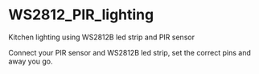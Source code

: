 # WS2812_PIR_lighting
Kitchen lighting using WS2812B led strip and PIR sensor

Connect your PIR sensor and WS2812B led strip, set the correct pins and away you go.
